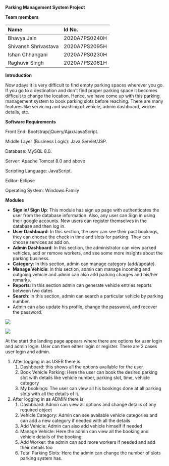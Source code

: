 ﻿**Parking Management System Project**

**Team members**

|Name|Id No.|
| :- | :- |
|Bhavya Jain|2020A7PS0240H|
|Shivansh Shrivastava|2020A7PS2095H|
|Ishan Chhangani|2020A7PS0230H|
|Raghuvir Singh|2020A7PS2061H|

**Introduction**

Now adays it is very difficult to find empty parking spaces wherever you go. If you go to a destination and don't find proper parking space it becomes difficult to change the location. Hence, we have come up with this parking management system to book parking slots before reaching. There are many features like servicing and washing of vehicle, admin dashboard, worker details, etc. 

**Software Requirements** 

Front End: Bootstrap/jQuery/Ajax/JavaScript.

Middle Layer (Business Logic): Java Servlet/JSP. 

Database: MySQL 8.0. 

Server: Apache Tomcat 8.0 and above 

Scripting Language: JavaScript. 

Editor: Eclipse

Operating System: Windows Family

**Modules** 


- **Sign in/ Sign Up**: This module has sign up page with authenticates the user from the database information. Also, any user can Sign in using their google accounts. New users can register themselves in the database and then log in.
- **User Dashboard**: In this section, the user can see their past bookings, they can choose the check in time and slots for parking. They can choose services as add on.
- **Admin Dashboard**: In this section, the administrator can view parked vehicles, add or remove workers, and see some more insights about the parking business.
- **Category**: In this section, admin can manage category (add/update).
- **Manage Vehicle**: In this section, admin can manage incoming and outgoing vehicle and admin can also add parking charges and his/her remarks. 
- **Reports**:  In this section admin can generate vehicle entries reports between two dates 
- **Search**: In this section, admin can search a particular vehicle by parking number. 
- Admin can also update his profile, change the password, and recover the password.



![](https://ibb.co/WV28FWR)


![](Aspose.Words.f694e1e2-5113-4675-98e7-0e70b9854e74.002.png)



At the start the landing page appears where there are options for user login and admin login. User can then either login or register. There are 2 cases user login and admin.

1) After logging in as USER there is
   1. Dashboard: this shows all the options available for the user
   1. Book Vehicle Parking: Here the user can book the desired parking slot with details like vehicle number, parking slot, time, vehicle category
   1. My bookings: The user can view all his bookings done at all parking slots with all the details of it.
1) After logging in as ADMIN there is
   1. Dashboard: Admin can view all options and change details of any required object
   1. Vehicle Category: Admin can see available vehicle categories and can add a new category if needed with all the details
   1. Add Vehicle: Admin can also add vehicle himself if needed
   1. Manage Vehicle: Here the admin can view all the booking and vehicle details of the booking
   1. Add Worker: the admin can add more workers if needed and add their details too
   1. Total Parking Slots: Here the admin can change the number of slots parking system has. 






